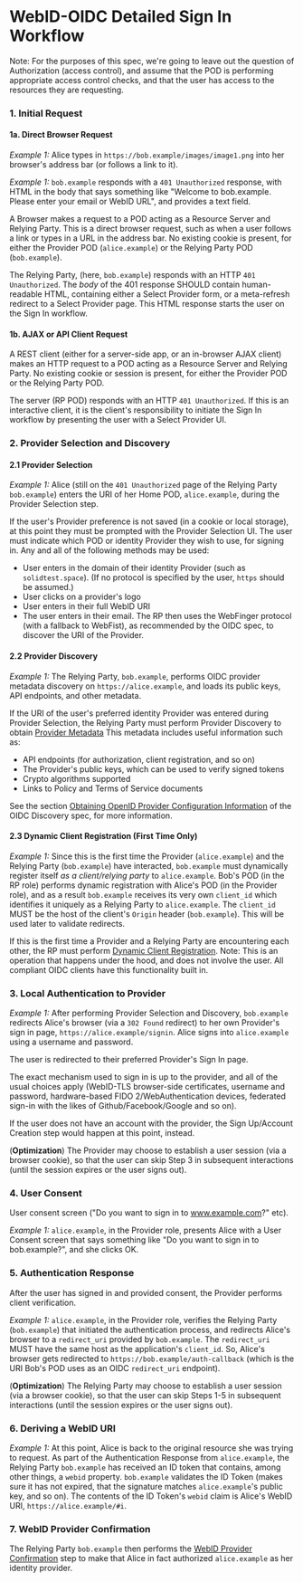 # WebID-OIDC Detailed Sign In Workflow

Note: For the purposes of this spec, we're going to leave out the question of
Authorization (access control), and assume that the POD is performing
appropriate access control checks, and that the user has access to the resources
they are requesting.

### 1. Initial Request

#### 1a. Direct Browser Request

*Example 1:* Alice types in `https://bob.example/images/image1.png` into her
browser's address bar (or follows a link to it).

*Example 1:* `bob.example` responds with a `401 Unauthorized` response, with HTML in
the body that says something like "Welcome to bob.example. Please enter your email
or WebID URL", and provides a text field.

A Browser makes a request to a POD acting as a Resource Server and
Relying Party. This is a direct browser request, such as when a user follows a
link or types in a URL in the address bar. No existing cookie is present, for
either the Provider POD (`alice.example`) or the Relying Party POD (`bob.example`).

The Relying Party, (here, `bob.example`) responds with an HTTP `401 Unauthorized`.
The *body* of the 401 response SHOULD contain human-readable HTML, containing
either a Select Provider form, or a meta-refresh redirect to a Select Provider
page. This HTML response starts the user on the Sign In workflow.

#### 1b. AJAX or API Client Request
A REST client (either for a server-side app, or an in-browser AJAX client)
makes an HTTP request to a POD acting as a Resource Server and Relying Party.
No existing cookie or session is present, for either the Provider POD or the
Relying Party POD.

The server (RP POD) responds with an HTTP `401 Unauthorized`. If this is an
interactive client, it is the client's responsibility to initiate the Sign In
workflow by presenting the user with a Select Provider UI.

### 2. Provider Selection and Discovery

#### 2.1 Provider Selection
*Example 1:* Alice (still on the `401 Unauthorized` page of the Relying Party
`bob.example`) enters the URI of her Home POD, `alice.example`, during the Provider
Selection step.

If the user's Provider preference is not saved (in a cookie or local storage),
at this point they must be prompted with the Provider Selection UI. The user
must indicate which POD or identity Provider they wish to use, for signing in.
Any and all of the following methods may be used:

 * User enters in the domain of their identity Provider (such as
   `solidtest.space`).
   (If no protocol is specified by the user, `https` should be assumed.)
 * User clicks on a provider's logo
 * User enters in their full WebID URI
 * The user enters in their email. The RP then uses the WebFinger protocol (with
   a fallback to WebFist), as recommended by the OIDC spec, to discover the URI
   of the Provider.

#### 2.2 Provider Discovery
*Example 1:* The Relying Party, `bob.example`, performs OIDC provider metadata
discovery on `https://alice.example`, and loads its public keys, API endpoints,
and other metadata.

If the URI of the user's preferred identity Provider was entered during Provider
Selection, the Relying Party must perform Provider Discovery to obtain
[Provider Metadata](https://openid.net/specs/openid-connect-discovery-1_0.html#ProviderMetadata)
This metadata includes useful information such as:
 - API endpoints (for authorization, client registration, and so on)
 - The Provider's public keys, which can be used to verify signed tokens
 - Crypto algorithms supported
 - Links to Policy and Terms of Service documents

See the section [Obtaining OpenID Provider Configuration
Information](https://openid.net/specs/openid-connect-discovery-1_0.html#ProviderConfig)
of the OIDC Discovery spec, for more information.

#### 2.3 Dynamic Client Registration (First Time Only)
*Example 1:* Since this is the first time the Provider (`alice.example`) and the
Relying Party (`bob.example`) have interacted, `bob.example` must dynamically register
itself *as a client/relying party* to `alice.example`. Bob's POD (in the RP role)
performs dynamic registration with Alice's POD (in the Provider role), and as
a result `bob.example` receives its very own `client_id` which identifies it
uniquely as a Relying Party to `alice.example`. The `client_id` MUST be the host
of the client's `Origin` header (`bob.example`). This will be used later to validate
redirects.

If this is the first time a Provider and a Relying Party are encountering each
other, the RP must perform
[Dynamic Client Registration](https://openid.net/specs/openid-connect-registration-1_0.html).
Note: This is an operation that happens under the hood, and does not involve the
user. All compliant OIDC clients have this functionality built in.

### 3. Local Authentication to Provider
*Example 1:* After performing Provider Selection and Discovery, `bob.example`
redirects Alice's browser (via a `302 Found` redirect) to her own Provider's
sign in page, `https://alice.example/signin`. Alice signs into `alice.example` using
a username and password.

The user is redirected to their preferred Provider's Sign In page.

The exact mechanism used to sign in is up to the provider, and all of the usual
choices apply (WebID-TLS browser-side certificates, username and password,
hardware-based FIDO 2/WebAuthentication devices, federated sign-in with the
likes of Github/Facebook/Google and so on).

If the user does not have an account with the provider, the Sign Up/Account
Creation step would happen at this point, instead.

(**Optimization**) The Provider may choose to establish a user session (via a
browser cookie), so that the user can skip Step 3 in subsequent interactions
(until the session expires or the user signs out).

### 4. User Consent
User consent screen ("Do you want to sign in to www.example.com?" etc).

*Example 1:* `alice.example`, in the Provider role, presents Alice with a User
Consent screen that says something like "Do you want to sign in to bob.example?",
and she clicks OK.

### 5. Authentication Response
After the user has signed in and provided consent, the Provider performs client
verification.

*Example 1:* `alice.example`, in the Provider role, verifies the Relying Party
(`bob.example`) that initiated the authentication process, and redirects Alice's
browser to a `redirect_uri` provided by `bob.example`. The `redirect_uri` MUST
have the same host as the application's `client_id`. So, Alice's browser gets
redirected to `https://bob.example/auth-callback` (which is the URI Bob's POD uses
as an OIDC `redirect_uri` endpoint).

(**Optimization**) The Relying Party may choose to establish a user session
(via a browser cookie), so that the user can skip Steps 1-5 in subsequent
interactions (until the session expires or the user signs out).

### 6. Deriving a WebID URI
*Example 1:* At this point, Alice is back to the original resource she was
trying to request. As part of the Authentication Response from `alice.example`,
the Relying Party `bob.example` has received an ID token that contains, among
other things, a `webid` property. `bob.example` validates the ID Token (makes
sure it has not expired, that the signature matches `alice.example`'s public key,
and so on). The contents of the ID Token's `webid` claim is Alice's WebID URI,
`https://alice.example/#i`.

### 7. WebID Provider Confirmation
The Relying Party `bob.example` then performs the [WebID Provider
Confirmation](README.md#webid-provider-confirmation) step to make
that Alice in fact authorized `alice.example` as her identity provider.
